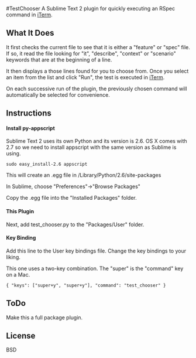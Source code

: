 #TestChooser
A Sublime Text 2 plugin for quickly executing an RSpec command in [iTerm](http://iterm.sourceforge.net/).

## What It Does
It first checks the current file to see that it is either a "feature" or "spec" file. If so, it read the file looking for "it", "describe", "context" or "scenario" keywords that are at the beginning of a line.

It then displays a those lines found for you to choose from. Once you select an item from the list and click "Run", the test is executed in [iTerm](http://iterm.sourceforge.net/).

On each successive run of the plugin, the previously chosen command will automatically be selected for convenience.

## Instructions
#### Install py-appscript
Sublime Text 2 uses its own Python and its version is 2.6. OS X comes with 2.7 so we need to install appscript with the same version as Sublime is using.

`sudo easy_install-2.6 appscript`

This will create an .egg file in /Library/Python/2.6/site-packages

In Sublime, choose "Preferences"->"Browse Packages"

Copy the .egg file into the "Installed Packages" folder.

#### This Plugin
Next, add test_chooser.py to the "Packages/User" folder.

#### Key Binding
Add this line to the User key bindings file. Change the key bindings to your liking.

This one uses a two-key combination. The "super" is the "command" key on a Mac.

`{ "keys": ["super+y", "super+y"], "command": "test_chooser" }`

## ToDo
Make this a full package plugin.


## License
BSD